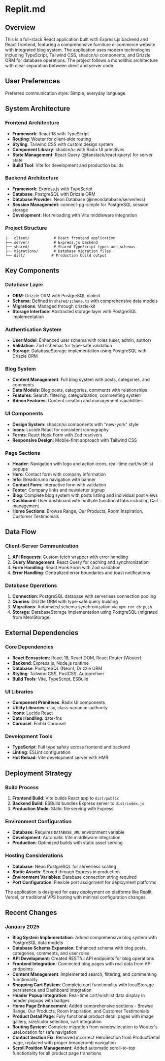 # Replit.md

## Overview

This is a full-stack React application built with Express.js backend and React frontend, featuring a comprehensive furniture e-commerce website with integrated blog system. The application uses modern technologies including TypeScript, Tailwind CSS, shadcn/ui components, and Drizzle ORM for database operations. The project follows a monolithic architecture with clear separation between client and server code.

## User Preferences

Preferred communication style: Simple, everyday language.

## System Architecture

### Frontend Architecture
- **Framework**: React 18 with TypeScript
- **Routing**: Wouter for client-side routing
- **Styling**: Tailwind CSS with custom design system
- **Component Library**: shadcn/ui with Radix UI primitives
- **State Management**: React Query (@tanstack/react-query) for server state
- **Build Tool**: Vite for development and production builds

### Backend Architecture
- **Framework**: Express.js with TypeScript
- **Database**: PostgreSQL with Drizzle ORM
- **Database Provider**: Neon Database (@neondatabase/serverless)
- **Session Management**: connect-pg-simple for PostgreSQL session storage
- **Development**: Hot reloading with Vite middleware integration

### Project Structure
```
├── client/           # React frontend application
├── server/           # Express.js backend
├── shared/           # Shared TypeScript types and schemas
├── migrations/       # Database migration files
└── dist/            # Production build output
```

## Key Components

### Database Layer
- **ORM**: Drizzle ORM with PostgreSQL dialect
- **Schema**: Defined in `shared/schema.ts` with comprehensive data models
- **Migrations**: Managed through drizzle-kit
- **Storage Interface**: Abstracted storage layer with PostgreSQL implementation

### Authentication System
- **User Model**: Enhanced user schema with roles (user, admin, author)
- **Validation**: Zod schemas for type-safe validation
- **Storage**: DatabaseStorage implementation using PostgreSQL with Drizzle ORM

### Blog System
- **Content Management**: Full blog system with posts, categories, and comments
- **Data Models**: Blog posts, categories, comments with relationships
- **Features**: Search, filtering, categorization, commenting system
- **Admin Features**: Content creation and management capabilities

### UI Components
- **Design System**: shadcn/ui components with "new-york" style
- **Icons**: Lucide React for consistent iconography
- **Forms**: React Hook Form with Zod resolvers
- **Responsive Design**: Mobile-first approach with Tailwind CSS

### Page Sections
- **Header**: Navigation with logo and action icons, real-time cart/wishlist popups
- **Hero**: Contact form with company information
- **Info**: Breadcrumb navigation with banner
- **Contact Form**: Interactive form with validation
- **Footer**: Company links and newsletter signup
- **Blog**: Complete blog system with posts listing and individual post views
- **Dashboard**: User dashboard with multiple functional tabs including Cart management
- **Home Sections**: Browse Range, Our Products, Room Inspiration, Customer Testimonials

## Data Flow

### Client-Server Communication
1. **API Requests**: Custom fetch wrapper with error handling
2. **Query Management**: React Query for caching and synchronization
3. **Form Handling**: React Hook Form with Zod validation
4. **Error Handling**: Centralized error boundaries and toast notifications

### Database Operations
1. **Connection**: PostgreSQL database with serverless connection pooling
2. **Queries**: Drizzle ORM with type-safe query building
3. **Migrations**: Automated schema synchronization via `npm run db:push`
4. **Storage**: DatabaseStorage implementation using PostgreSQL (migrated from MemStorage)

## External Dependencies

### Core Dependencies
- **React Ecosystem**: React 18, React DOM, React Router (Wouter)
- **Backend**: Express.js, Node.js runtime
- **Database**: PostgreSQL (Neon), Drizzle ORM
- **Styling**: Tailwind CSS, PostCSS, Autoprefixer
- **Build Tools**: Vite, TypeScript, ESBuild

### UI Libraries
- **Component Primitives**: Radix UI components
- **Utility Libraries**: clsx, class-variance-authority
- **Icons**: Lucide React
- **Date Handling**: date-fns
- **Carousel**: Embla Carousel

### Development Tools
- **TypeScript**: Full type safety across frontend and backend
- **Linting**: ESLint configuration
- **Hot Reload**: Vite development server with HMR

## Deployment Strategy

### Build Process
1. **Frontend Build**: Vite builds React app to `dist/public`
2. **Backend Build**: ESBuild bundles Express server to `dist/index.js`
3. **Production Mode**: Static file serving with Express

### Environment Configuration
- **Database**: Requires `DATABASE_URL` environment variable
- **Development**: Automatic Vite middleware integration
- **Production**: Optimized builds with static asset serving

### Hosting Considerations
- **Database**: Neon PostgreSQL for serverless scaling
- **Static Assets**: Served through Express in production
- **Environment Variables**: Database connection string required
- **Port Configuration**: Flexible port assignment for deployment platforms

The application is designed for easy deployment on platforms like Replit, Vercel, or traditional VPS hosting with minimal configuration changes.

## Recent Changes

### January 2025
- **Blog System Implementation**: Added comprehensive blog system with PostgreSQL data models
- **Database Schema Expansion**: Enhanced schema with blog posts, categories, comments, and user roles
- **API Development**: Created RESTful API endpoints for blog operations
- **Frontend Integration**: Connected blog pages with real data from API endpoints
- **Content Management**: Implemented search, filtering, and commenting functionality
- **Shopping Cart System**: Complete cart functionality with localStorage persistence and Dashboard integration
- **Header Popup Integration**: Real-time cart/wishlist data display in header popups with badges
- **Home Page Enhancement**: Added comprehensive sections - Browse Range, Our Products, Room Inspiration, and Customer Testimonials
- **Product Detail Page**: Fully functional product detail pages with image gallery, size/color selection, cart integration
- **Routing System**: Complete migration from window.location to Wouter's useLocation for safe navigation
- **Contact Section Fix**: Removed incorrect HeroSection from ProductDetail page, replaced with proper breadcrumb navigation
- **Scroll Position Management**: Added automatic scroll-to-top functionality for all product page transitions